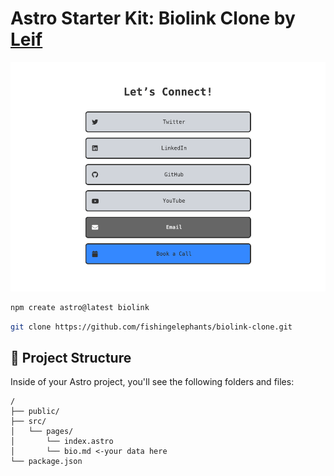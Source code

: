 # Astro Starter Kit: Biolink Clone by [Leif](https://grains.leifjerami.com)

![Biolink in action](./public/biolink-in-action.png)

```sh
npm create astro@latest biolink
```

```sh
git clone https://github.com/fishingelephants/biolink-clone.git
```

## 🚀 Project Structure

Inside of your Astro project, you'll see the following folders and files:

```text
/
├── public/
├── src/
│   └── pages/
│       └── index.astro
│       └── bio.md <-your data here
└── package.json
```
